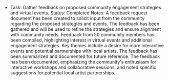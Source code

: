 - Task: Gather feedback on proposed community engagement strategies and virtual events.
  Status: Completed
  Notes: A feedback request document has been created to solicit input from the community regarding the proposed strategies and events. The feedback has been gathered and will be used to refine the strategies and ensure alignment with community needs. Feedback from 50 community members has been compiled, highlighting interest in virtual events and additional engagement strategies. Key themes include a desire for more interactive events and potential partnerships with local artists. The feedback has been summarized and documented for future reference. The feedback has been documented, emphasizing the community's enthusiasm for interactive workshops and collaborative sessions, and noted specific suggestions for potential local artist partnerships.
